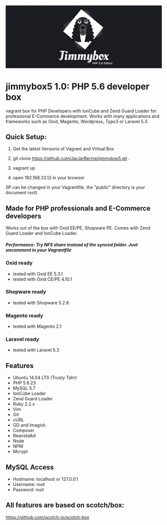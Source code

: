 ![alt tag](https://raw.githubusercontent.com/JarJarBernie/jimmybox5/master/public/src/jimmybox.png)

# jimmybox5 1.0: PHP 5.6 developer box
vagrant box for PHP Developers with IonCube and Zend Guard Loader for professional E-Commerce development. Works with many applications and frameworks such as Oxid, Magento, Wordpress, Typo3 or Laravel 5.3.

## Quick Setup:
1) Get the latest Versions of Vagrant and Virtual Box

2) git clone https://github.com/JarJarBernie/jimmybox5.git .

3) vagrant up

4) open 192.168.33.12 in your browser 

(IP can be changed in your Vagrantfile, the "public" directory is your document root)

## Made for PHP professionals and E-Commerce developers

Works out of the box with Oxid EE/PE, Shopware PE. Comes with Zend Guard Loader and IonCube Loader.

##### Performance: Try NFS share instead of the synced folder. Just uncomment in your Vagrantfile

### Oxid ready
- tested with Oxid EE 5.3.1
- tested with Oxid CE/PE 4.10.1

### Shopware ready
- tested with Shopware 5.2.8

### Magento ready
- tested with Magento 2.1

### Laravel ready
- tested with Laravel 5.3


## Features
- Ubuntu 14.04 LTS (Trusty Tahr)
- PHP 5.6.23
- MySQL 5.7
- IonCube Loader
- Zend Guard Loader
- Ruby 2.2.x
- Vim
- Git
- cURL
- GD and Imagick
- Composer
- Beanstalkd
- Node
- NPM
- Mcrypt

## MySQL Access

- Hostname: localhost or 127.0.0.1
- Username: root
- Password: root

## All features are based on scotch/box:
https://github.com/scotch-io/scotch-box